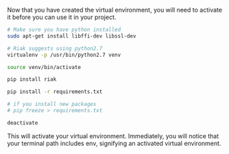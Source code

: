 Now that you have created the virtual environment, you will need to activate it before you can use it in your project.

```bash
# Make sure you have python installed
sudo apt-get install libffi-dev libssl-dev

# Riak suggests using python2.7
virtualenv -p /usr/bin/python2.7 venv

source venv/bin/activate

pip install riak

pip install -r requirements.txt

# if you install new packages
# pip freeze > requirements.txt

deactivate
```

This will activate your virtual environment. Immediately, you will notice that your terminal path includes env, signifying an activated virtual environment.
